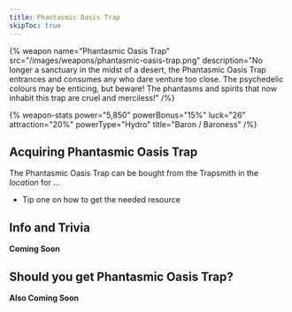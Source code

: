 ```yaml
---
title: Phantasmic Oasis Trap
skipToc: true
---
```


{% weapon
 name="Phantasmic Oasis Trap"
 src="/images/weapons/phantasmic-oasis-trap.png"
 description="No longer a sanctuary in the midst of a desert, the Phantasmic Oasis Trap entrances and consumes any who dare venture too close. The psychedelic colours may be enticing, but beware! The phantasms and spirits that now inhabit this trap are cruel and merciless!"
/%}

{% weapon-stats
 power="5,850"
 powerBonus="15%"
 luck="26"
 attraction="20%"
 powerType="Hydro"
 title="Baron / Baroness"
/%}

## Acquiring Phantasmic Oasis Trap

The Phantasmic Oasis Trap can be bought from the Trapsmith in the *location* for ...

- Tip one on how to get the needed resource

## Info and Trivia

**Coming Soon**

## Should you get Phantasmic Oasis Trap?

**Also Coming Soon**
